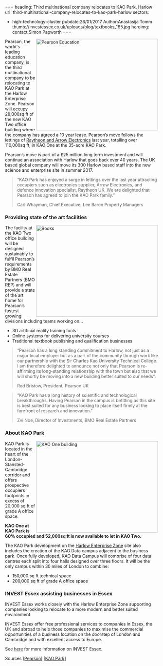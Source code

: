 ===
heading: Third multinational company relocates to KAO Park, Harlow
url: third-multinational-company-relocates-to-kao-park-harlow
sectors:
  - high-technology-cluster 
pubdate:26/01/2017
Author:Anastasija Tomm
thumb://investessex.co.uk/uploads/blog/textbooks_165.jpg
heroimg:
contact:Simon Papworth
===
<p><img alt='Pearson Education' src='http://www.investessex.co.uk/uploads/about/IE134_700.jpg' style='width: 400px; height: 300px; margin-left: 2px; margin-right: 2px; float: right;'/>Pearson, the world's leading education company, is the third multinational company to be relocating to KAO Park at the Harlow Enterprise Zone. Pearson will occupy 28,000sq ft of the new KAO Two office building where the company has agreed a 10 year lease. Pearson’s move follows the lettings of <a href='new-250m-data-centre-construction-underway#.WIYTgtKLSM8' target='_blank'>Raytheon and Arrow Electronics</a> last year, totalling over 110,000sq ft, in KAO One at the 35-acre KAO Park.</p><p>Pearson’s move is part of a £25 million long term investment and will continue an association with Harlow that goes back over 40 years. The UK based global company will move its 300 Harlow based staff into the new science and enterprise site in summer 2017.</p><blockquote><p>“KAO Park has enjoyed a surge in lettings over the last year attracting occupiers such as electronics supplier, Arrow Electronics, and defence innovation specialist, Raytheon UK. We are delighted that Pearson has agreed to join the KAO Park family.”</p><p>Carl Whayman, Chief Executive, Lee Baron Property Managers</p></blockquote><h3>Providing state of the art facilities</h3><p><img alt='Books' src='http://www.investessex.co.uk/uploads/about/millennials-and-books_400.jpg' style='width: 400px; height: 300px; margin-left: 2px; margin-right: 2px; float: right;'/>The facility at the KAO Two office building will be designed sustainably to fulfil Pearson’s requirements by BMO Real Estate Partners (BMO REP) and will provide a state of the art home for Pearson’s fastest growing divisions including teams working on…</p><ul><li>3D artificial reality training tools</li><li>Online systems for delivering university courses</li><li>Traditional textbook publishing and qualification businesses</li></ul><blockquote><p>“Pearson has a long standing commitment to Harlow, not just as a major local employer but as a part of the community through work like our partnership with the Sir Charles Kao University Technical College. I am therefore delighted to announce not only that Pearson is re-affirming its long-standing relationship with the town but also that we will shortly be moving into a new building better suited to our needs”.</p><p>Rod Bristow, President, Pearson UK</p></blockquote><blockquote><p>“KAO Park has a long history of scientific and technological breakthroughs. Having Pearson in the campus is befitting as this site is best suited for any business looking to place itself firmly at the forefront of research and innovation.”</p><p>Zvi Noe, Director of Investments, BMO Real Estate Partners</p></blockquote><h3>About KAO Park</h3><p><img alt='KAO One building' src='http://www.investessex.co.uk/uploads/about/Raytheon_approved_DSC_6790a_400.jpg' style='width: 400px; height: 300px; margin-left: 2px; margin-right: 2px; float: right;'/>KAO Park is located in the heart of the London-Stansted-Cambridge corridor and offers prospective occupiers footprints in excess of 20,000 sq ft of grade A office space.</p><p><strong>KAO One at KAO Park is 60% occupied and 52,000sq ft is now available to let in KAO Two.</strong></p><p>The KAO Park development on the <a href='http://investessex.co.uk/studies/place-studies/harlow-enterprise-zone' target='_blank'>Harlow Enterprise Zone</a> site also includes the creation of the KAO Data campus adjacent to the business park. Once fully developed, KAO Data Campus will comprise of four data centres each split into four halls designed over three floors. It will be the only campus within 30 miles of London to combine:</p><ul><li>150,000 sq ft technical space</li><li>200,000 sq ft of grade A office space</li></ul><h3>INVEST Essex assisting businesses in Essex</h3><p>INVEST Essex works closely with the Harlow Enterprise Zone supporting companies looking to relocate to a more modern and better suited environment.</p><p>INVEST Essex offer free professional services to companies in Essex, the UK and abroad to help those companies to maximise the commercial opportunities of a business location on the doorstep of London and Cambridge and with excellent access to Europe.</p><p>See <a href='../index.html' target='_blank'>here</a> for more information on INVEST Essex.</p><p>Sources [<a href='https://www.pearson.com/news/media/news-announcements/2017/01/pearson-makes-major-commitment-to-harlow-s-kao-park.html' target='_blank'>Pearson</a>] [<a href='http://www.kaopark.com/news-article/new-tenants-for-iconic-harlow-campus/' target='_blank'>KAO Park</a>]</p>